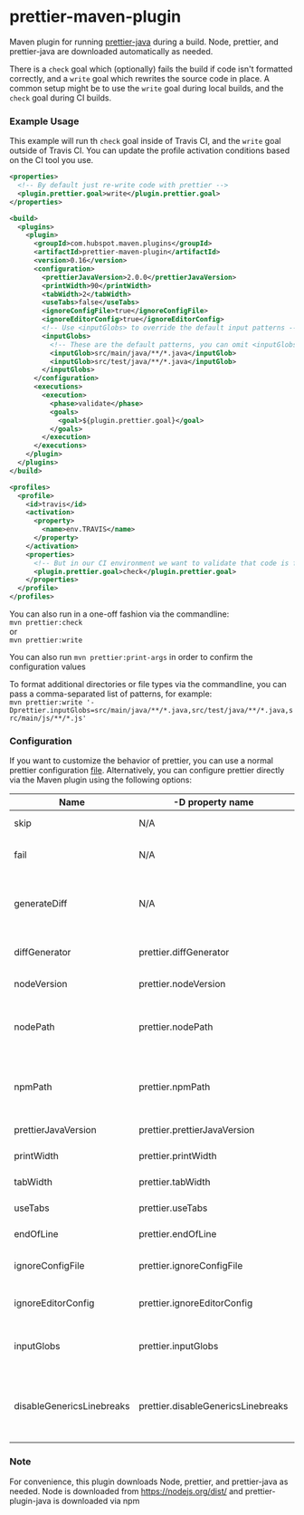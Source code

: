 # prettier-maven-plugin

Maven plugin for running [prettier-java](https://github.com/jhipster/prettier-java) during a build. Node, prettier, and prettier-java are downloaded automatically as needed.

There is a `check` goal which (optionally) fails the build if code isn't formatted correctly, and a `write` goal which rewrites the source code in place. A common setup might be to use the `write` goal during local builds, and the `check` goal during CI builds.

### Example Usage

This example will run th `check` goal inside of Travis CI, and the `write` goal outside of Travis CI. You can update the profile activation conditions based on the CI tool you use.

```xml
<properties>
  <!-- By default just re-write code with prettier -->
  <plugin.prettier.goal>write</plugin.prettier.goal>
</properties>

<build>
  <plugins>
    <plugin>
      <groupId>com.hubspot.maven.plugins</groupId>
      <artifactId>prettier-maven-plugin</artifactId>
      <version>0.16</version>
      <configuration>
        <prettierJavaVersion>2.0.0</prettierJavaVersion>
        <printWidth>90</printWidth>
        <tabWidth>2</tabWidth>
        <useTabs>false</useTabs>
        <ignoreConfigFile>true</ignoreConfigFile>
        <ignoreEditorConfig>true</ignoreEditorConfig>
        <!-- Use <inputGlobs> to override the default input patterns -->
        <inputGlobs>
          <!-- These are the default patterns, you can omit <inputGlobs> entirely unless you want to override them -->
          <inputGlob>src/main/java/**/*.java</inputGlob>
          <inputGlob>src/test/java/**/*.java</inputGlob>
        </inputGlobs>
      </configuration>
      <executions>
        <execution>
          <phase>validate</phase>
          <goals>
            <goal>${plugin.prettier.goal}</goal>
          </goals>
        </execution>
      </executions>
    </plugin>
  </plugins>
</build>

<profiles>
  <profile>
    <id>travis</id>
    <activation>
      <property>
        <name>env.TRAVIS</name>
      </property>
    </activation>
    <properties>
      <!-- But in our CI environment we want to validate that code is formatted -->
      <plugin.prettier.goal>check</plugin.prettier.goal>
    </properties>
  </profile>
</profiles>
```

You can also run in a one-off fashion via the commandline:  
`mvn prettier:check`  
or  
`mvn prettier:write`

You can also run `mvn prettier:print-args` in order to confirm the configuration values

To format additional directories or file types via the commandline, you can pass a comma-separated list of patterns, for example:  
`mvn prettier:write '-Dprettier.inputGlobs=src/main/java/**/*.java,src/test/java/**/*.java,src/main/js/**/*.js'`

### Configuration

If you want to customize the behavior of prettier, you can use a normal prettier configuration [file](https://prettier.io/docs/en/configuration.html). Alternatively, you can configure prettier directly via the Maven plugin using the following options:

| Name                | -D property name             | Default Value                    | Description                                                                                                                                                                                                                                                       |
|---------------------|------------------------------|----------------------------------|-------------------------------------------------------------------------------------------------------------------------------------------------------------------------------------------------------------------------------------------------------------------|
| skip                | N/A                          | false                            | If set to true, plugin execution will be skipped                                                                                                                                                                                                                  |
| fail                | N/A                          | true                             | **Only appplies to `check` goal**. If set to true, the plugin execution will fail if any unformatted files are found                                                                                                                                              |
| generateDiff        | N/A                          | false                            | **Only appplies to `check` goal. Be sure to have to sh and diff in your PATH**. If set to true, a diff will be generated between the current code and the prettier-formatted code.                                                                                |
| diffGenerator       | prettier.diffGenerator       | _                                | **Only appplies to `check` goal**. Can be used to supply a custom implementation of [`DiffGenerator`](https://github.com/HubSpot/prettier-maven-plugin/blob/master/prettier-maven-plugin/src/main/java/com/hubspot/maven/plugins/prettier/diff/DiffGenerator.java) 
| nodeVersion         | prettier.nodeVersion         | 16.13.1                          | Controls version of Node used to run prettier-java.                                                                                                                                                                                                               |
| nodePath            | prettier.nodePath            | -                                | Can be used to supply your own node executable, rather than having the plugin download it. To use the version of node on your `$PATH`, you can simply set this option to `node`.                  |
| npmPath             | prettier.npmPath             | -                                | Can be used to supply your own npm executable, rather than having the plugin download it. To use the version of npm on your `$PATH`, you can simply set this option to `npm`.                      |
| prettierJavaVersion | prettier.prettierJavaVersion | 0.7.0                            | Controls version of prettier-java that is used.                                                             |
| printWidth          | prettier.printWidth          | `null`                           | If set, will be passed to prettier as `--print-width`. More information [here](https://prettier.io/docs/en/options.html#print-width)                                                                                                                              |
| tabWidth            | prettier.tabWidth            | `null`                           | If set, will be passed to prettier as `--tab-width`. More information [here](https://prettier.io/docs/en/options.html#tab-width)                                                                                                                                  |
| useTabs             | prettier.useTabs             | `null`                           | If set, will be passed to prettier as `--use-tabs`. More information [here](https://prettier.io/docs/en/options.html#tabs)                                                                                                                                        |
| endOfLine           | prettier.endOfLine           | `null`                           | If set, will be passed to prettier as `--end-of-line`. More information [here](https://prettier.io/docs/en/options.html#end-of-line)                                                                                                                              |
| ignoreConfigFile    | prettier.ignoreConfigFile    | `false`                          | If set to true, pretter will be invoked with `--no-config`. More information [here](https://prettier.io/docs/en/cli.html#--no-config)                                                                                                                             |
| ignoreEditorConfig  | prettier.ignoreEditorConfig  | `false`                          | If set to true, pretter will be invoked with `--no-editorconfig`. More information [here](https://prettier.io/docs/en/cli.html#--no-editorconfig)                                                                                                                 |
| inputGlobs          | prettier.inputGlobs          | `src/{main,test}/java/**/*.java` | Controls the input paths passed to prettier, useful for formatting additional directories or file types. More information [here](https://prettier.io/docs/en/cli.html#file-patterns)                                                                              |
| disableGenericsLinebreaks | prettier.disableGenericsLinebreaks | `false` | Prevents prettier from adding linebreaks to generic type declarations (see https://github.com/HubSpot/prettier-maven-plugin/pull/78 for more background) |

### Note

For convenience, this plugin downloads Node, prettier, and prettier-java as needed. Node is downloaded from https://nodejs.org/dist/ and prettier-plugin-java is downloaded via npm
